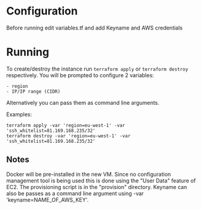 # Configuration

Before running edit variables.tf and add Keyname and AWS credentials

# Running

To create/destroy the instance run `terraform apply` or `terraform destroy` respectively. You will be prompted to configure 2 variables:

    - region
    - IP/IP range (CIDR)
   
Alternatively you can pass them as command line arguments.

 Examples: 
 ````
 terraform apply -var 'region=eu-west-1' -var 'ssh_whitelist=81.169.168.235/32'
 terraform destroy -var 'region=eu-west-1' -var 'ssh_whitelist=81.169.168.235/32'
 ````
 
 
 ## Notes
 Docker will be pre-installed in the new VM. 
 Since no configuration management tool is being used this is done using the "User Data" feature of EC2.
 The provisioning script is in the "provision" directory.
 Keyname can also be passes as a command line argument using -var 'keyname=NAME_OF_AWS_KEY'.
 